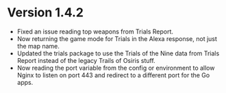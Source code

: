 Version 1.4.2
===============
- Fixed an issue reading top weapons from Trials Report.
- Now returning the game mode for Trials in the Alexa response, 
  not just the map name.
- Updated the trials package to use the Trials of the Nine data from
  Trials Report instead of the legacy Trails of Osiris stuff.
- Now reading the port variable from the config or environment to allow
    Nginx to listen on port 443 and redirect to a different port for the Go apps.
